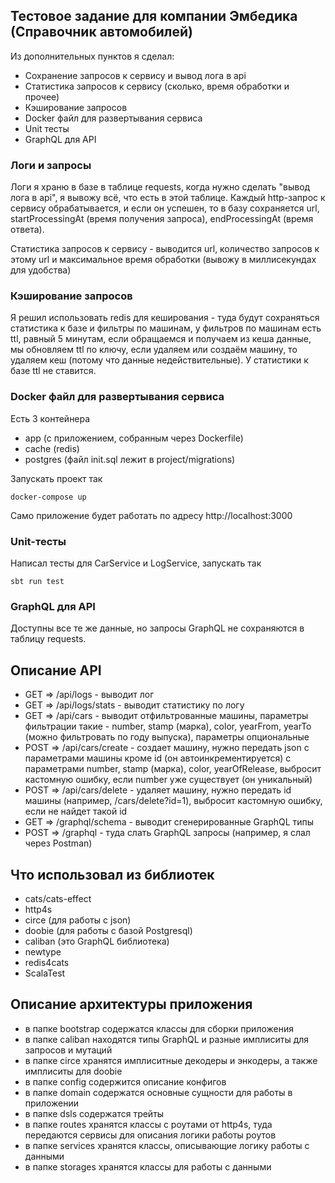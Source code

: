 <h2>Тестовое задание для компании Эмбедика (Справочник автомобилей) </h2>

Из дополнительных пунктов я сделал:

 - Сохранение запросов к сервису и вывод лога в api
 - Статистика запросов к сервису (сколько, время обработки и прочее)
 - Кэширование запросов
 - Docker файл для развертывания сервиса
 - Unit тесты
 - GraphQL для API
 
 
<h3> Логи и запросы </h3>

Логи я храню в базе в таблице requests, когда нужно сделать "вывод лога в api", я вывожу всё, что есть в этой таблице. Каждый http-запрос к сервису обрабатывается, и если он успешен, то в базу сохраняется url, startProcessingAt (время получения запроса), endProcessingAt (время ответа).

Статистика запросов к сервису - выводится url, количество запросов к этому url и максимальное время обработки (вывожу в миллисекундах для удобства)

<h3> Кэширование запросов </h3>

Я решил использовать redis для кеширования - туда будут сохраняться статистика к базе и фильтры по машинам, у фильтров по машинам есть ttl, равный 5 минутам, если обращаемся и получаем из кеша данные, мы обновляем ttl по ключу, если удаляем или создаём машину, то удаляем кеш (потому что данные недействительные). У статистики к базе ttl не ставится.

<h3> Docker файл для развертывания сервиса </h3>

Есть 3 контейнера

  - app (с приложением, собранным через Dockerfile)
  - cache (redis)
  - postgres (файл init.sql лежит в project/migrations)

Запускать проект так

    docker-compose up
    
Само приложение будет работать по адресу http://localhost:3000

<h3> Unit-тесты </h3>

Написал тесты для CarService и LogService, запускать так

    sbt run test

<h3> GraphQL для API </h3>

Доступны все те же данные, но запросы GraphQL не сохраняются в таблицу requests.

<h2> Описание API </h2>

 - GET => /api/logs - выводит лог
 - GET => /api/logs/stats - выводит статистику по логу
 - GET => /api/cars - выводит отфильтрованные машины, параметры фильтрации такие - number, stamp (марка), color, yearFrom, yearTo (можно фильтровать по году выпуска), параметры опциональные
 - POST => /api/cars/create - создает машину, нужно передать json с параметрами машины кроме id (он автоинкрементируется) с параметрами number, stamp (марка), color, yearOfRelease, выбросит кастомную ошибку, если number уже существует (он уникальный)
 - POST => /api/cars/delete - удаляет машину, нужно передать id машины (например, /cars/delete?id=1), выбросит кастомную ошибку, если не найдет такой id
 - GET => /graphql/schema - выводит сгенерированные GraphQL типы
 - POST => /graphql - туда слать GraphQL запросы (например, я слал через Postman)

<h2> Что использовал из библиотек </h2>

- cats/cats-effect
- http4s
- circe (для работы с json)
- doobie (для работы с базой Postgresql)
- caliban (это GraphQL библиотека)
- newtype
- redis4cats
- ScalaTest

<h2> Описание архитектуры приложения </h2>

- в папке bootstrap содержатся классы для сборки приложения
- в папке caliban находятся типы GraphQL и разные имплиситы для запросов и мутаций
- в папке circe хранятся имплиситные декодеры и энкодеры, а также имплиситы для doobie
- в папке config содержится описание конфигов
- в папке domain содержатся основные сущности для работы в приложении
- в папке dsls содержатся трейты
- в папке routes хранятся классы с роутами от http4s, туда передаются сервисы для описания логики работы роутов
- в папке services хранятся классы, описывающие логику работы с данными
- в папке storages хранятся классы для работы с данными


